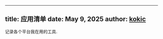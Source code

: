 
---
title: 应用清单
date: May 9, 2025
author: [kokic](/kokic.md)
---

记录各个平台我在用的工具. 

[](./07A1.md.md#:embed)
[](./07A2.md.md#:embed)
